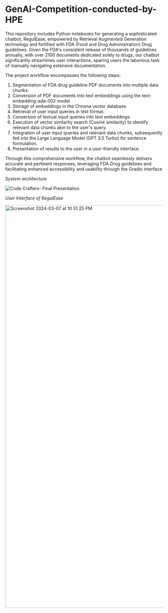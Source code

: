 # GenAI-Competition-conducted-by-HPE

This repository includes Python notebooks for generating a sophisticated chatbot, RegulEase, empowered by Retrieval Augmented Generation technology and fortified with FDA (Food and Drug Administration) Drug guidelines. Given the FDA's consistent release of thousands of guidelines annually, with over 2100 documents dedicated solely to drugs, our chatbot significantly streamlines user interactions, sparing users the laborious task of manually navigating extensive documentation.

The project workflow encompasses the following steps:
  1. Segmentation of FDA drug guideline PDF documents into multiple data chunks.
  2. Conversion of PDF documents into text embeddings using the text-embedding-ada-002 model.
  3. Storage of embeddings in the Chroma vector database.
  4. Retrieval of user input queries in text format.
  5. Conversion of textual input queries into text embeddings.
  6. Execution of vector similarity search (Cosine similarity) to identify relevant data chunks akin to the user's query.
  7. Integration of user input queries and relevant data chunks, subsequently fed into the Large Language Model (GPT 3.5 Turbo) for sentence formulation.
  8. Presentation of results to the user in a user-friendly interface.
     
Through this comprehensive workflow, the chatbot seamlessly delivers accurate and pertinent responses, leveraging FDA Drug guidelines and facilitating enhanced accessibility and usability through the Gradio interface






*System architecture*


![Code Crafters- Final Presentation](https://github.com/riya-chougule/GenAI-Competition-conducted-by-HPE/assets/60813327/735a270b-d523-41af-a8bc-e65273e76666)





*User Interface of RegulEase*



<img width="1289" alt="Screenshot 2024-03-07 at 10 51 25 PM" src="https://github.com/riya-chougule/GenAI-Competition-conducted-by-HPE/assets/60813327/0f9b5297-d0bc-479e-a632-35039b26985c">


